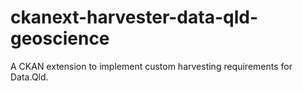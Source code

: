 # ckanext-harvester-data-qld-geoscience

A CKAN extension to implement custom harvesting requirements for Data.Qld.
